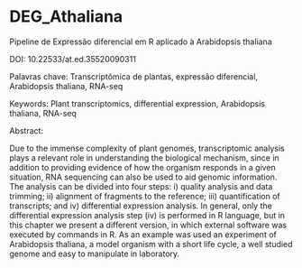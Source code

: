 # DEG_Athaliana


Pipeline de Expressão diferencial em R aplicado à Arabidopsis thaliana

DOI: 10.22533/at.ed.35520090311

Palavras chave: Transcriptômica de plantas, expressão diferencial, Arabidopsis thaliana, RNA-seq

Keywords: Plant transcriptomics, differential expression, Arabidopsis thaliana, RNA-seq

Abstract:

Due to the immense complexity of plant genomes, transcriptomic analysis plays a relevant role in understanding the biological mechanism, since in addition to providing evidence of how the organism responds in a given situation, RNA sequencing can also be used to aid genomic information. The analysis can be divided into four steps: i) quality analysis and data trimming; ii) alignment of fragments to the reference; iii) quantification of transcripts; and iv) differential expression analysis. In general, only the differential expression analysis step (iv) is performed in R language, but in this chapter we present a different version, in which external software was executed by commands in R. As an example was used an experiment of Arabidopsis thaliana, a model organism with a short life cycle, a well studied genome and easy to manipulate in laboratory.
